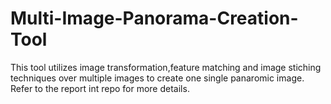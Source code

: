 # Multi-Image-Panorama-Creation-Tool
This tool utilizes image transformation,feature matching and image stiching techniques over multiple images to create one single panaromic image.
Refer to the report int repo for more details.
